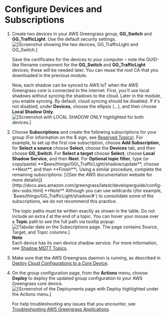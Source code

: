 # Configure Devices and Subscriptions<a name="config-dev-subs"></a>

1. Create two devices in your AWS Greengrass group, **GG\_Switch** and **GG\_TrafficLight**\. Use the default security settings\.   
![\[Screenshot showing the two devices, GG_TrafficLight and GG_Switch.\]](http://docs.aws.amazon.com/greengrass/latest/developerguide/images/gg-get-started-078.png)

   Save the certificates for the devices to your computer – note the GUID\-like filename component for the **GG\_Switch** and **GG\_TrafficLight** devices, these will be needed later\. You can reuse the root CA that you downloaded in the previous module\.

   Now, each shadow can be synced to AWS IoT when the AWS Greengrass core is connected to the internet\. First, you'll use local shadows without syncing the shadows to the cloud\. Later in the module, you enable syncing\. By default, cloud syncing should be disabled\. If it's not disabled, under **Devices**, choose the ellipsis \(…\), and then choose **Local Shadow Only**\.  
![\[Screenshot with LOCAL SHADOW ONLY highlighted for both devices.\]](http://docs.aws.amazon.com/greengrass/latest/developerguide/images/gg-get-started-079.png)

1. Choose **Subscriptions** and create the following subscriptions for your group \(For information on the $ sign, see [Reserved Topics](https://docs.aws.amazon.com/iot/latest/developerguide/topics.html#reserved-topics)\)\. For example, to set up the first row subscription, choose **Add Subscription**, for **Select a source** choose **Select**, choose the **Devices** tab, and then choose **GG\_Switch**\. For **Select a target** choose **Select**, choose **Local Shadow Service**, and then **Next**\. For **Optional topic filter**, type \(or copy/paste\) **$aws/things/GG\_TrafficLight/shadow/update**, choose **Next**, and then **Finish**\. Using a similar procedure, complete the remaining subscriptions:    
[\[See the AWS documentation website for more details\]](http://docs.aws.amazon.com/greengrass/latest/developerguide/config-dev-subs.html)
**Note**  
Although you can use wildcards \(for example, `$aws/things/GG_TrafficLight/shadow/#`\) to consolidate some of the subscriptions, we do not recommend this practice\.

   The topic paths must be written exactly as shown in the table\. Do not include an extra **/** at the end of a topic\. You can hover your mouse over a **Topic** path to see the full path via tooltip popup:  
![\[Tabular data on the Subscriptions page. The page contains Source, Target, and Topic columns.\]](http://docs.aws.amazon.com/greengrass/latest/developerguide/images/gg-get-started-080.png)
**Note**  
Each device has its own device shadow service\. For more information, see [Shadow MQTT Topics](https://docs.aws.amazon.com/iot/latest/developerguide/device-shadow-mqtt.html)\. 

1. Make sure that the AWS Greengrass daemon is running, as described in [Deploy Cloud Configurations to a Core Device](configs-core.md)\.

1. On the group configuration page, from the **Actions** menu, choose **Deploy** to deploy the updated group configuration to your AWS Greengrass core device\.  
![\[Screenshot of the Deployments page with Deploy highlighted under the Actions menu.\]](http://docs.aws.amazon.com/greengrass/latest/developerguide/images/gg-get-started-081.png)

   For help troubleshooting any issues that you encounter, see [Troubleshooting AWS Greengrass Applications](gg-troubleshooting.md)\.